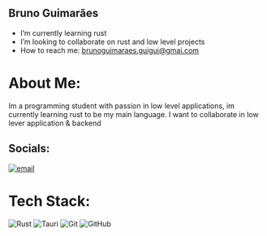 ## Bruno Guimarães</br>

- I’m currently learning rust</br>
- I’m looking to collaborate on rust and low level projects</br>
- How to reach me: brunoguimaraes.guigui@gmai.com</br>

# About Me:
Im a programming student with passion in low level applications, im currently learning rust to be my main language. I want to collaborate in low lever application & backend


## Socials:
[![email](https://img.shields.io/badge/Email-D14836?logo=gmail&logoColor=white)](mailto:brunoguimaraes.guigui@gmail.com) 

# Tech Stack:
![Rust](https://img.shields.io/badge/rust-%23000000.svg?style=for-the-badge&logo=rust&logoColor=white) ![Tauri](https://img.shields.io/badge/tauri-%2324C8DB.svg?style=for-the-badge&logo=tauri&logoColor=%23FFFFFF) ![Git](https://img.shields.io/badge/git-%23F05033.svg?style=for-the-badge&logo=git&logoColor=white) ![GitHub](https://img.shields.io/badge/github-%23121011.svg?style=for-the-badge&logo=github&logoColor=white)
